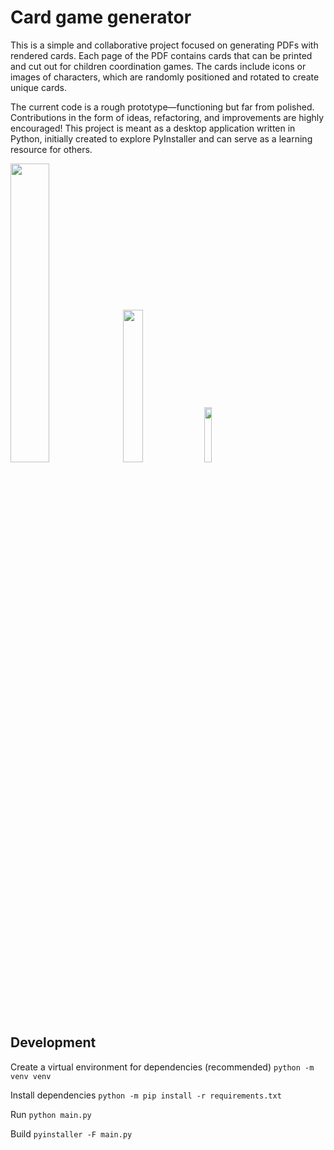 # Card game generator
This is a simple and collaborative project focused on generating PDFs with rendered cards. Each page of the PDF contains cards that can be printed and cut out for children coordination games. The cards include icons or images of characters, which are randomly positioned and rotated to create unique cards.

The current code is a rough prototype—functioning but far from polished. Contributions in the form of ideas, refactoring, and improvements are highly encouraged! This project is meant as a desktop application written in Python, initially created to explore PyInstaller and can serve as a learning resource for others.

<img src="https://github.com/user-attachments/assets/ac826b1c-6cd3-49c8-b929-63f53968521d" width=35%>
<img src="https://github.com/user-attachments/assets/15a3948c-a2ff-4e7c-98e1-d9978762778a" width=25%>

<img src="https://github.com/user-attachments/assets/be95351b-6f90-4d03-bcdf-4bdad37a3fec" width=15%>


## Development

Create a virtual environment for dependencies (recommended)
`python -m venv venv`

Install dependencies
`python -m pip install -r requirements.txt`

Run
`python main.py`

Build
`pyinstaller -F main.py`
